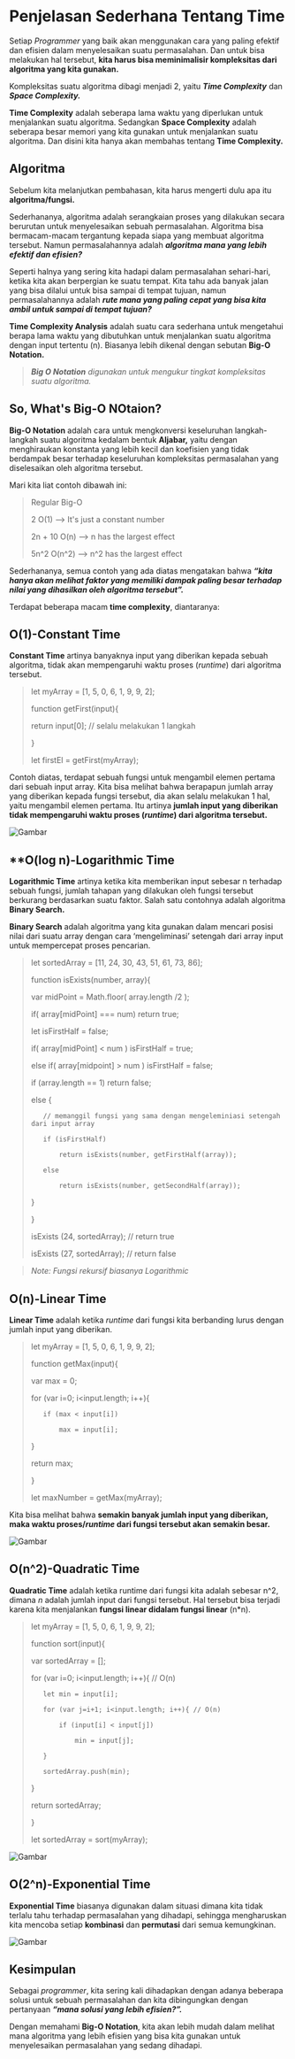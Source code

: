 # **Penjelasan Sederhana Tentang Time**

Setiap *Programmer* yang baik akan menggunakan cara yang paling efektif dan efisien dalam menyelesaikan suatu permasalahan. Dan untuk bisa melakukan hal tersebut, **kita harus bisa meminimalisir kompleksitas dari algoritma yang kita gunakan.**

Kompleksitas suatu algoritma dibagi menjadi 2, yaitu ***Time Complexity*** dan ***Space Complexity.***

**Time Complexity** adalah seberapa lama waktu yang diperlukan untuk menjalankan suatu algoritma. Sedangkan **Space Complexity** adalah seberapa besar memori yang kita gunakan untuk menjalankan suatu algoritma. Dan disini kita hanya akan membahas tentang **Time Complexity.**

## **Algoritma**

Sebelum kita melanjutkan pembahasan, kita harus mengerti dulu apa itu **algoritma/fungsi.** 

Sederhananya, algoritma adalah serangkaian proses yang dilakukan secara berurutan untuk menyelesaikan sebuah permasalahan. Algoritma bisa bermacam-macam tergantung kepada siapa yang membuat algoritma tersebut. Namun permasalahannya adalah ***algoritma mana yang lebih efektif dan efisien?***

Seperti halnya yang sering kita hadapi dalam permasalahan sehari-hari, ketika kita akan berpergian ke suatu tempat. Kita tahu ada banyak jalan yang bisa dilalui untuk bisa sampai di tempat tujuan, namun permasalahannya adalah ***rute mana yang paling cepat yang bisa kita ambil untuk sampai di tempat tujuan?***

**Time Complexity Analysis** adalah suatu cara sederhana untuk mengetahui berapa lama waktu yang dibutuhkan untuk menjalankan suatu algoritma dengan input tertentu (n). Biasanya lebih dikenal dengan sebutan **Big-O Notation.**

> ***Big O Notation*** _digunakan untuk mengukur tingkat kompleksitas suatu algoritma._

## So, What's Big-O NOtaion?

**Big-O Notation** adalah cara untuk mengkonversi keseluruhan langkah-langkah suatu algoritma kedalam bentuk **Aljabar,** yaitu dengan menghiraukan konstanta yang lebih kecil dan koefisien yang tidak berdampak besar terhadap keseluruhan kompleksitas permasalahan yang diselesaikan oleh algoritma tersebut.

Mari kita liat contoh dibawah ini:

> Regular       Big-O
>
>2              O(1)   --> It's just a constant number
>
>2n + 10        O(n)   --> n has the largest effect
>
>5n^2           O(n^2) --> n^2 has the largest effect

Sederhananya, semua contoh yang ada diatas mengatakan bahwa ***“kita hanya akan melihat faktor yang memiliki dampak paling besar terhadap nilai yang dihasilkan oleh algoritma tersebut”.***

Terdapat beberapa macam **time complexity**, diantaranya:

## **O(1)-Constant Time**

**Constant Time** artinya banyaknya input yang diberikan kepada sebuah algoritma, tidak akan mempengaruhi waktu proses (_runtime_) dari algoritma tersebut.

> let myArray = [1, 5, 0, 6, 1, 9, 9, 2];
>
>function getFirst(input){
>
>   return input[0]; // selalu melakukan 1 langkah
>
>}
>
>let firstEl = getFirst(myArray);

Contoh diatas, terdapat sebuah fungsi untuk mengambil elemen pertama dari sebuah input array. Kita bisa melihat bahwa berapapun jumlah array yang diberikan kepada fungsi tersebut, dia akan selalu melakukan 1 hal, yaitu mengambil elemen pertama. Itu artinya **jumlah input yang diberikan tidak mempengaruhi waktu proses (_runtime_) dari algoritma tersebut.**

![Gambar](https://miro.medium.com/max/720/1*e-VhJyemSGWq_ynFsBb1_A.png)

## **O(log n)-Logarithmic Time

**Logarithmic Time** artinya ketika kita memberikan input sebesar n terhadap sebuah fungsi, jumlah tahapan yang dilakukan oleh fungsi tersebut berkurang berdasarkan suatu faktor. Salah satu contohnya adalah algoritma **Binary Search.**

**Binary Search** adalah algoritma yang kita gunakan dalam mencari posisi nilai dari suatu array dengan cara ‘mengeliminasi’ setengah dari array input untuk mempercepat proses pencarian.

>let sortedArray = [11, 24, 30, 43, 51, 61, 73, 86];
>
>function isExists(number, array){
>
>    var midPoint = Math.floor( array.length /2 );
>
>    if( array[midPoint] === num) return true;
>
>    let isFirstHalf = false;
>
>    if( array[midPoint] < num ) isFirstHalf = true;
>  
>    else if( array[midpoint] > num ) isFirstHalf = false;
>
>    if (array.length == 1) return false;
>
>    else { 
>
>        // memanggil fungsi yang sama dengan mengeleminiasi setengah dari input array
>
>        if (isFirstHalf) 
>
>            return isExists(number, getFirstHalf(array));
>
>        else 
>
>            return isExists(number, getSecondHalf(array));
>
>    }
>
>}
>
>isExists (24, sortedArray); // return true
>
>isExists (27, sortedArray); // return false

> _Note: Fungsi rekursif biasanya Logarithmic_

## **O(n)-Linear Time**

**Linear Time** adalah ketika _runtime_ dari fungsi kita berbanding lurus dengan jumlah input yang diberikan.

> let myArray = [1, 5, 0, 6, 1, 9, 9, 2];
>
>function getMax(input){
>
>    var max = 0;
>
>    for (var i=0; i<input.length; i++){
>
>        if (max < input[i])
>
>            max = input[i];
>
>   }
>
>    return max;
>
>}
>
>let maxNumber = getMax(myArray);

Kita bisa melihat bahwa **semakin banyak jumlah input yang diberikan, maka waktu proses/_runtime_ dari fungsi tersebut akan semakin besar.**

![Gambar](https://miro.medium.com/max/720/1*VaFSvrt4lN3aKfDwuZR3Ow.png)

## **O(n^2)-Quadratic Time**

**Quadratic Time** adalah ketika runtime dari fungsi kita adalah sebesar n^2, dimana _n_ adalah jumlah input dari fungsi tersebut. Hal tersebut bisa terjadi karena kita menjalankan **fungsi linear didalam fungsi linear** (n*n).

>let myArray = [1, 5, 0, 6, 1, 9, 9, 2];
>
>function sort(input){
>
>    var sortedArray = [];
>
>    for (var i=0; i<input.length; i++){ // O(n)
>
>        let min = input[i];
>
>        for (var j=i+1; i<input.length; i++){ // O(n)
>
>            if (input[i] < input[j])
>
>                min = input[j];
>
>        }
>
>        sortedArray.push(min);
>
>    }
>
>    return sortedArray;
>
>}
>
>let sortedArray = sort(myArray);

![Gambar](https://miro.medium.com/max/640/1*2mYL6r8c2XVKXEG5oAUqZQ.png)

## **O(2^n)-Exponential Time**

**Exponential Time** biasanya digunakan dalam situasi dimana kita tidak terlalu tahu terhadap permasalahan yang dihadapi, sehingga mengharuskan kita mencoba setiap **kombinasi** dan **permutasi** dari semua kemungkinan.

![Gambar](https://miro.medium.com/max/640/1*u7dzzW7DZegsJhEVfbcfNg.png)

## **Kesimpulan**

Sebagai _programmer_, kita sering kali dihadapkan dengan adanya beberapa solusi untuk sebuah permasalahan dan kita dibingungkan dengan pertanyaan ***“mana solusi yang lebih efisien?”.***

Dengan memahami **Big-O Notation**, kita akan lebih mudah dalam melihat mana algoritma yang lebih efisien yang bisa kita gunakan untuk menyelesaikan permasalahan yang sedang dihadapi.